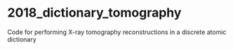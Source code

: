 # 2018_dictionary_tomography
Code for performing X-ray tomography reconstructions in a discrete atomic dictionary
